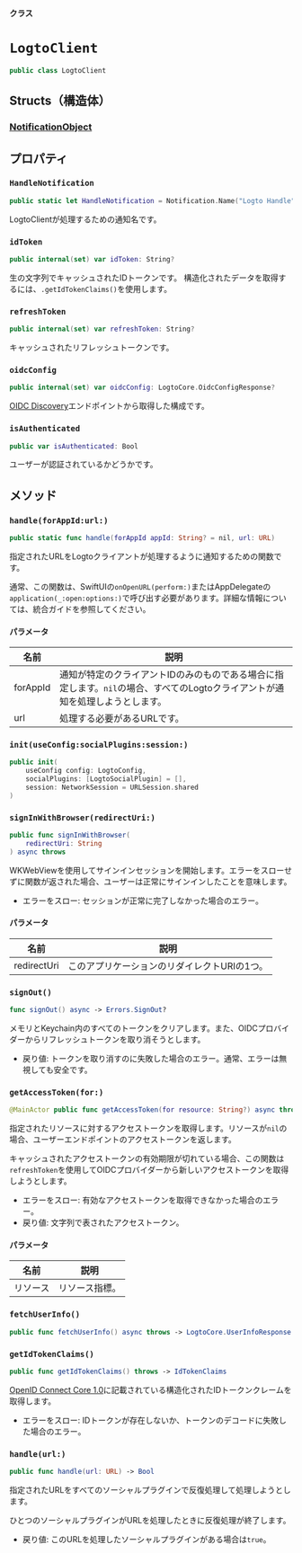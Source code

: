 **クラス**

# `LogtoClient`

```swift
public class LogtoClient
```

## Structs（構造体）

### [NotificationObject](../Structs/LogtoClient.NotificationObject.md)

## プロパティ

### `HandleNotification`

```swift
public static let HandleNotification = Notification.Name("Logto Handle")
```

LogtoClientが処理するための通知名です。

### `idToken`

```swift
public internal(set) var idToken: String?
```

生の文字列でキャッシュされたIDトークンです。
構造化されたデータを取得するには、`.getIdTokenClaims()`を使用します。

### `refreshToken`

```swift
public internal(set) var refreshToken: String?
```

キャッシュされたリフレッシュトークンです。

### `oidcConfig`

```swift
public internal(set) var oidcConfig: LogtoCore.OidcConfigResponse?
```

[OIDC Discovery](https://openid.net/specs/openid-connect-discovery-1_0.html)エンドポイントから取得した構成です。

### `isAuthenticated`

```swift
public var isAuthenticated: Bool
```

ユーザーが認証されているかどうかです。

## メソッド

### `handle(forAppId:url:)`

```swift
public static func handle(forAppId appId: String? = nil, url: URL)
```

指定されたURLをLogtoクライアントが処理するように通知するための関数です。

通常、この関数は、SwiftUIの`onOpenURL(perform:)`またはAppDelegateの`application(_:open:options:)`で呼び出す必要があります。詳細な情報については、統合ガイドを参照してください。

#### パラメータ

| 名前     | 説明                                                                                                                  |
| -------- | ----------------------------------------------------------------------------------------------------------------------- |
| forAppId | 通知が特定のクライアントIDのみのものである場合に指定します。`nil`の場合、すべてのLogtoクライアントが通知を処理しようとします。 |
| url      | 処理する必要があるURLです。                                                                                             |

### `init(useConfig:socialPlugins:session:)`

```swift
public init(
    useConfig config: LogtoConfig,
    socialPlugins: [LogtoSocialPlugin] = [],
    session: NetworkSession = URLSession.shared
)
```

### `signInWithBrowser(redirectUri:)`

```swift
public func signInWithBrowser(
    redirectUri: String
) async throws
```

WKWebViewを使用してサインインセッションを開始します。エラーをスローせずに関数が返された場合、ユーザーは正常にサインインしたことを意味します。

- エラーをスロー: セッションが正常に完了しなかった場合のエラー。

#### パラメータ

| 名前        | 説明                                        |
| ----------- | --------------------------------------------- |
| redirectUri | このアプリケーションのリダイレクトURIの1つ。 |

### `signOut()`

```swift
func signOut() async -> Errors.SignOut?
```

メモリとKeychain内のすべてのトークンをクリアします。また、OIDCプロバイダーからリフレッシュトークンを取り消そうとします。

- 戻り値: トークンを取り消すのに失敗した場合のエラー。通常、エラーは無視しても安全です。

### `getAccessToken(for:)`

```swift
@MainActor public func getAccessToken(for resource: String?) async throws -> String
```

指定されたリソースに対するアクセストークンを取得します。リソースが`nil`の場合、ユーザーエンドポイントのアクセストークンを返します。

キャッシュされたアクセストークンの有効期限が切れている場合、この関数は`refreshToken`を使用してOIDCプロバイダーから新しいアクセストークンを取得しようとします。

- エラーをスロー: 有効なアクセストークンを取得できなかった場合のエラー。
- 戻り値: 文字列で表されたアクセストークン。

#### パラメータ

| 名前     | 説明           |
| -------- | ------------- |
| リソース | リソース指標。 |

### `fetchUserInfo()`

```swift
public func fetchUserInfo() async throws -> LogtoCore.UserInfoResponse
```

### `getIdTokenClaims()`

```swift
public func getIdTokenClaims() throws -> IdTokenClaims
```

[OpenID Connect Core 1.0](https://openid.net/specs/openid-connect-core-1_0.html#IDToken)に記載されている構造化されたIDトークンクレームを取得します。

- エラーをスロー: IDトークンが存在しないか、トークンのデコードに失敗した場合のエラー。

### `handle(url:)`

```swift
public func handle(url: URL) -> Bool
```

指定されたURLをすべてのソーシャルプラグインで反復処理して処理しようとします。

ひとつのソーシャルプラグインがURLを処理したときに反復処理が終了します。

- 戻り値: このURLを処理したソーシャルプラグインがある場合は`true`。